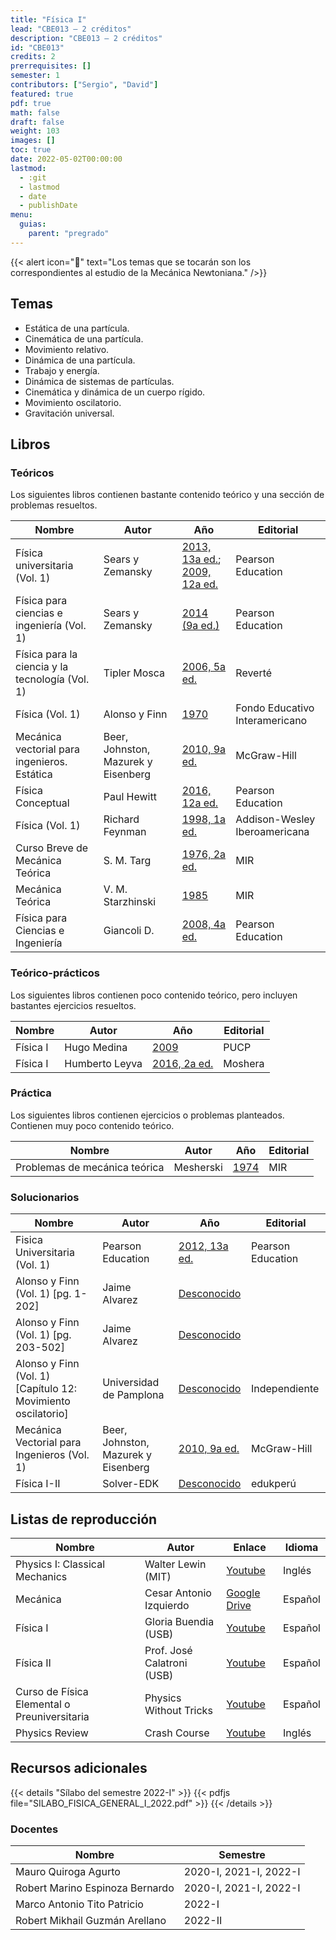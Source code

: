 ```yaml
---
title: "Física I"
lead: "CBE013 — 2 créditos"
description: "CBE013 — 2 créditos"
id: "CBE013"
credits: 2
prerrequisites: []
semester: 1
contributors: ["Sergio", "David"]
featured: true
pdf: true
math: false
draft: false
weight: 103
images: []
toc: true
date: 2022-05-02T00:00:00
lastmod:
  - :git
  - lastmod
  - date
  - publishDate
menu:
  guias:
    parent: "pregrado"
---
```


{{< alert icon="📌" text="Los temas que se tocarán son los correspondientes al estudio de la Mecánica Newtoniana." />}}

## Temas

- Estática de una partícula.
- Cinemática de una partícula.
- Movimiento relativo.
- Dinámica de una partícula.
- Trabajo y energía.
- Dinámica de sistemas de partículas.
- Cinemática y dinámica de un cuerpo rígido.
- Movimiento oscilatorio.
- Gravitación universal.

## Libros

### Teóricos

Los siguientes libros contienen bastante contenido teórico y una sección de problemas resueltos.

| Nombre | Autor | Año | Editorial |
| ------ | ----- | --- | --------- |
| Física universitaria (Vol. 1) | Sears y Zemansky | [2013, 13a ed.](https://drive.google.com/file/d/1JEhFy-xIF3U1chhclBM0dmnONwiHJY9q/view?usp=sharing); [2009, 12a ed.](https://drive.google.com/file/d/1wlr58KYJJmywtvoaWgdPEkSUR4KbYOFv/view?usp=sharing) | Pearson Education |
| Física para ciencias e ingeniería (Vol. 1) | Sears y Zemansky | [2014 (9a ed.)](https://drive.google.com/file/d/1kRXGXKdSE_8mrBfGFazXGblwVQgY6KuR/view?usp=sharing) | Pearson Education |
| Física para la ciencia y la tecnología (Vol. 1) | Tipler Mosca | [2006, 5a ed.](https://drive.google.com/file/d/1ANwciKHwuf5taBL1Ur9MQMTn0sH1Y1He/view?usp=sharing) | Reverté |
| Física (Vol. 1) | Alonso y Finn | [1970](https://drive.google.com/file/d/1ZX393SP2QQZWjvls7Bq0okk17ETNYqR_/view?usp=sharing) | Fondo Educativo Interamericano |
| Mecánica vectorial para ingenieros. Estática | Beer, Johnston, Mazurek y Eisenberg | [2010, 9a ed.](https://drive.google.com/file/d/1c0WeL6fD4ISaQzLmZ_RKQmNIPM8zJJ2-/view?usp=sharing) | McGraw-Hill |
| Física Conceptual | Paul Hewitt | [2016, 12a ed.](https://drive.google.com/file/d/1ukRMKXK7_zGL4SvI4ESA3o1YHWbcGBqq/view?usp=sharing) | Pearson Education |
| Física (Vol. 1) | Richard Feynman | [1998, 1a ed.](https://drive.google.com/file/d/12gFMMPcbVMV8am6Q-5kEUyGpIy-IeGCv/view?usp=sharing) | Addison-Wesley Iberoamericana |
| Curso Breve de Mecánica Teórica | S. M. Targ | [1976, 2a ed.](https://drive.google.com/file/d/1n10yw7WStpmGve3wex2Q4QW5ivA7HIJf/view?usp=sharing) | MIR |
| Mecánica Teórica | V. M. Starzhinski | [1985](https://drive.google.com/file/d/1ouvHaGp0dMuaZZqMXqzQXN94R7tCePBk/view?usp=sharing) | MIR |
| Física para Ciencias e Ingeniería | Giancoli D. | [2008, 4a ed.](https://drive.google.com/file/d/1xYt66a40fK_XTcrXUYMra1t6pa6xHv3t/view?usp=sharing) | Pearson Education |

### Teórico-prácticos

Los siguientes libros contienen poco contenido teórico, pero incluyen bastantes ejercicios resueltos.

| Nombre | Autor | Año | Editorial |
| ------ | ----- | --- | --------- |
| Física I | Hugo Medina | [2009](https://drive.google.com/file/d/1gQzL-z6YMftta-CWSCKwxO9VncHe39tH/view?usp=sharing) | PUCP |
| Física I | Humberto Leyva | [2016, 2a ed.](https://drive.google.com/file/d/1gQzL-z6YMftta-CWSCKwxO9VncHe39tH/view?usp=sharing) | Moshera |

### Práctica

Los siguientes libros contienen ejercicios o problemas planteados. Contienen muy poco contenido teórico.

| Nombre | Autor | Año | Editorial |
| ------ | ----- | --- | --------- |
| Problemas de mecánica teórica | Mesherski | [1974](https://drive.google.com/file/d/1iRjjOL-ZCwweA3UmlfW8K2dR7Ke3VQlN/view?usp=sharing) | MIR |

### Solucionarios

| Nombre | Autor | Año | Editorial |
| ------ | ----- | --- | --------- |
| Fisica Universitaria (Vol. 1) | Pearson Education | [2012, 13a ed.](https://drive.google.com/file/d/1_UpvQgQ_yh5nkg1XeJm6ctogEoSW_i2_/view?usp=sharing) | Pearson Education |
| Alonso y Finn (Vol. 1) [pg. 1-202] | Jaime Alvarez | [Desconocido](https://drive.google.com/file/d/1K__9UbHiV-zK_9W0OFXNodqmPeBUPrSS/view?usp=sharing) |  |
| Alonso y Finn (Vol. 1) [pg. 203-502] | Jaime Alvarez | [Desconocido](https://drive.google.com/file/d/13OMQL4dTcSSHvmW9rn0o4XNA1SV9cZHE/view?usp=sharing) |  |
| Alonso y Finn (Vol. 1) [Capítulo 12: Movimiento oscilatorio] | Universidad de Pamplona | [Desconocido](https://drive.google.com/file/d/1vkNnUUv-CPlMVxZ89LUeNsitNztRMoSr/view?usp=sharing) | Independiente |
| Mecánica Vectorial para Ingenieros (Vol. 1) | Beer, Johnston, Mazurek y Eisenberg | [2010, 9a ed.](https://drive.google.com/file/d/1xWCrk9weiesvlw0liBn5VZa1QVrjaZGt/view?usp=sharing) | McGraw-Hill |
| Física I-II | Solver-EDK | [Desconocido](https://drive.google.com/file/d/1yJsduv6yFb5iwXis-MBNB14J7FlCG9Zz/view?usp=sharing) | edukperú |

## Listas de reproducción

|Nombre|Autor|Enlace|Idioma|
|------|-----|------|------|
|Physics I: Classical Mechanics|Walter Lewin (MIT)|[Youtube](https://www.youtube.com/playlist?list=PLw3pvR_YJeRcMaubDZvkjayqDJT4Tx47A)|Inglés|
|Mecánica|Cesar Antonio Izquierdo|[Google Drive](https://drive.google.com/drive/folders/18B3PYI72WK3w5yEqShKKmr8hMpv4WXYy?usp=sharing)|Español|
|Física I|Gloria Buendia (USB)|[Youtube](https://www.youtube.com/playlist?list=PLCA5AED3D38F393C5)|Español|
|Física II|Prof. José Calatroni (USB)|[Youtube](https://www.youtube.com/playlist?list=PLC11B12C9A476DA41)|Español|
|Curso de Física Elemental o Preuniversitaria|Physics Without Tricks|[Youtube](https://www.youtube.com/playlist?list=PLpuCD1rv2i4oWFYKXsyn8WGpzsxGUqvFq)|Español|
|Physics Review |Crash Course|[Youtube](https://youtube.com/playlist?list=PL8dPuuaLjXtN0ge7yDk_UA0ldZJdhwkoV)|Inglés|

## Recursos adicionales

{{< details "Sílabo del semestre 2022-I" >}}
{{< pdfjs file="SILABO_FISICA_GENERAL_I_2022.pdf" >}}
{{< /details >}}

### Docentes

| Nombre | Semestre |
| ------ | -------- |
| Mauro Quiroga Agurto | 2020-I, 2021-I, 2022-I |
| Robert Marino Espinoza Bernardo | 2020-I, 2021-I, 2022-I |
| Marco Antonio Tito Patricio | 2022-I |
| Robert Mikhail Guzmán Arellano | 2022-II |
